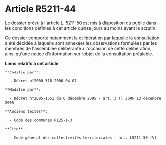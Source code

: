 # Article R5211-44

Le dossier prévu à l'article L. 5211-50 est mis à disposition du public dans les conditions définies à cet article quinze
jours au moins avant le scrutin.

Ce dossier comporte notamment la délibération par laquelle la consultation a été décidée à laquelle sont annexées les
observations formulées par les membres de l'assemblée délibérante à l'occasion de cette délibération, ainsi qu'une notice
d'information sur l'objet de la consultation préalable.

**Liens relatifs à cet article**

	**Codifié par**:

	  - Décret n°2000-318 2000-04-07

	**Modifié par**:

	  - Décret n°2005-1551 du 6 décembre 2005 - art. 3 () JORF 13 décembre 2005

	**Anciens textes**:

	  - Code des communes R125-1-3

	**Cite**:

	  - Code général des collectivités territoriales - art. L5211-50 (V)
